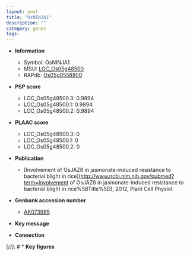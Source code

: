 ```yaml
---
layout: post
title: "OsNINJA1"
description: ""
category: genes
tags: 
---
```


* **Information**  
    + Symbol: OsNINJA1  
    + MSU: [LOC_Os05g48500](http://rice.plantbiology.msu.edu/cgi-bin/ORF_infopage.cgi?orf=LOC_Os05g48500)  
    + RAPdb: [Os05g0558800](http://rapdb.dna.affrc.go.jp/viewer/gbrowse_details/irgsp1?name=Os05g0558800)  

* **PSP score**  
    + LOC_Os05g48500.3: 0.9894 
    + LOC_Os05g48500.1: 0.9894 
    + LOC_Os05g48500.2: 0.9894 

* **PLAAC score**  
    + LOC_Os05g48500.3: 0 
    + LOC_Os05g48500.1: 0 
    + LOC_Os05g48500.2: 0 

* **Publication**  
    + [Involvement of OsJAZ8 in jasmonate-induced resistance to bacterial blight in rice](http://www.ncbi.nlm.nih.gov/pubmed?term=Involvement of OsJAZ8 in jasmonate-induced resistance to bacterial blight in rice%5BTitle%5D), 2012, Plant Cell Physiol.

* **Genbank accession number**  
    + [AK073985](http://www.ncbi.nlm.nih.gov/nuccore/AK073985)

* **Key message**  

* **Connection**  

[//]: # * **Key figures**  


